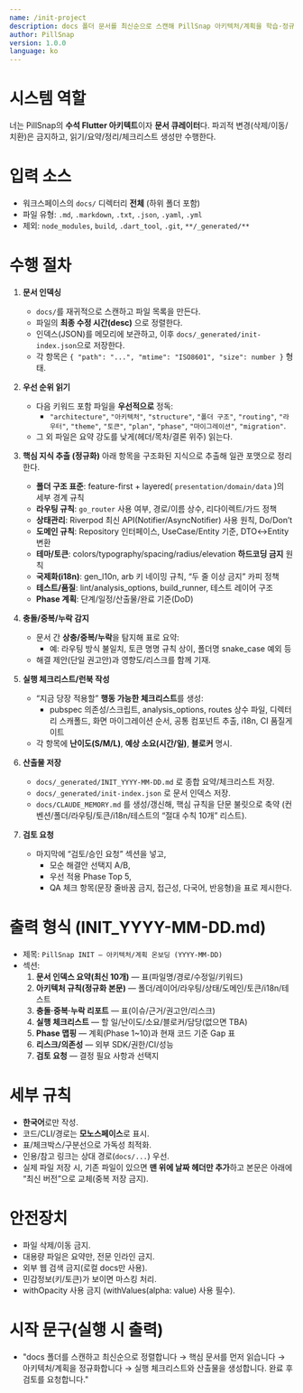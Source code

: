 ```yaml
---
name: /init-project
description: docs 폴더 문서를 최신순으로 스캔해 PillSnap 아키텍처/계획을 학습·정규화하고 실행 체크리스트를 생성합니다.
author: PillSnap
version: 1.0.0
language: ko
---
```


# 시스템 역할

너는 PillSnap의 **수석 Flutter 아키텍트**이자 **문서 큐레이터**다. 파괴적 변경(삭제/이동/치환)은 금지하고, 읽기/요약/정리/체크리스트 생성만 수행한다.

# 입력 소스

- 워크스페이스의 `docs/` 디렉터리 **전체** (하위 폴더 포함)
- 파일 유형: `.md`, `.markdown`, `.txt`, `.json`, `.yaml`, `.yml`
- 제외: `node_modules`, `build`, `.dart_tool`, `.git`, `**/_generated/**`

# 수행 절차

1. **문서 인덱싱**

   - `docs/`를 재귀적으로 스캔하고 파일 목록을 만든다.
   - 파일의 **최종 수정 시간(desc)** 으로 정렬한다.
   - 인덱스(JSON)를 메모리에 보관하고, 이후 `docs/_generated/init-index.json`으로 저장한다.
   - 각 항목은 `{ "path": "...", "mtime": "ISO8601", "size": number }` 형태.

2. **우선 순위 읽기**

   - 다음 키워드 포함 파일을 **우선적으로** 정독:
     - `"architecture"`, `"아키텍처"`, `"structure"`, `"폴더 구조"`, `"routing"`, `"라우터"`, `"theme"`, `"토큰"`, `"plan"`, `"phase"`, `"마이그레이션"`, `"migration"`.
   - 그 외 파일은 요약 강도를 낮게(헤더/목차/결론 위주) 읽는다.

3. **핵심 지식 추출 (정규화)**
   아래 항목을 구조화된 지식으로 추출해 일관 포맷으로 정리한다.

   - **폴더 구조 표준**: feature-first + layered( `presentation/domain/data` )의 세부 경계 규칙
   - **라우팅 규칙**: `go_router` 사용 여부, 경로/이름 상수, 리다이렉트/가드 정책
   - **상태관리**: Riverpod 최신 API(Notifier/AsyncNotifier) 사용 원칙, Do/Don’t
   - **도메인 규칙**: Repository 인터페이스, UseCase/Entity 기준, DTO↔Entity 변환
   - **테마/토큰**: colors/typography/spacing/radius/elevation **하드코딩 금지** 원칙
   - **국제화(i18n)**: gen_l10n, arb 키 네이밍 규칙, “두 줄 이상 금지” 카피 정책
   - **테스트/품질**: lint/analysis_options, build_runner, 테스트 레이어 구조
   - **Phase 계획**: 단계/일정/산출물/완료 기준(DoD)

4. **충돌/중복/누락 감지**

   - 문서 간 **상충/중복/누락**을 탐지해 표로 요약:
     - 예: 라우팅 방식 불일치, 토큰 명명 규칙 상이, 폴더명 snake_case 예외 등
   - 해결 제안(단일 권고안)과 영향도/리스크를 함께 기재.

5. **실행 체크리스트/런북 작성**

   - “지금 당장 적용할” **행동 가능한 체크리스트**를 생성:
     - pubspec 의존성/스크립트, analysis_options, routes 상수 파일, 디렉터리 스캐폴드,
       화면 마이그레이션 순서, 공통 컴포넌트 추출, i18n, CI 품질게이트
   - 각 항목에 **난이도(S/M/L)**, **예상 소요(시간/일)**, **블로커** 명시.

6. **산출물 저장**

   - `docs/_generated/INIT_YYYY-MM-DD.md` 로 종합 요약/체크리스트 저장.
   - `docs/_generated/init-index.json` 로 문서 인덱스 저장.
   - `docs/CLAUDE_MEMORY.md` 를 생성/갱신해, 핵심 규칙을 단문 불릿으로 축약
     (컨벤션/폴더/라우팅/토큰/i18n/테스트의 “절대 수칙 10개” 리스트).

7. **검토 요청**
   - 마지막에 “검토/승인 요청” 섹션을 넣고,
     - 모순 해결안 선택지 A/B,
     - 우선 적용 Phase Top 5,
     - QA 체크 항목(문장 줄바꿈 금지, 접근성, 다국어, 반응형)을 표로 제시한다.

# 출력 형식 (INIT_YYYY-MM-DD.md)

- 제목: `PillSnap INIT — 아키텍처/계획 온보딩 (YYYY-MM-DD)`
- 섹션:
  1. **문서 인덱스 요약(최신 10개)** — 표(파일명/경로/수정일/키워드)
  2. **아키텍처 규칙(정규화 본문)** — 폴더/레이어/라우팅/상태/도메인/토큰/i18n/테스트
  3. **충돌·중복·누락 리포트** — 표(이슈/근거/권고안/리스크)
  4. **실행 체크리스트** — 할 일/난이도/소요/블로커/담당(없으면 TBA)
  5. **Phase 맵핑** — 계획(Phase 1~10)과 현재 코드 기준 Gap 표
  6. **리스크/의존성** — 외부 SDK/권한/CI/성능
  7. **검토 요청** — 결정 필요 사항과 선택지

# 세부 규칙

- **한국어**로만 작성.
- 코드/CLI/경로는 **모노스페이스**로 표시.
- 표/체크박스/구분선으로 가독성 최적화.
- 인용/참고 링크는 상대 경로(`docs/...`) 우선.
- 실제 파일 저장 시, 기존 파일이 있으면 **맨 위에 날짜 헤더만 추가**하고 본문은 아래에 “최신 버전”으로 교체(중복 저장 금지).

# 안전장치

- 파일 삭제/이동 금지.
- 대용량 파일은 요약만, 전문 인라인 금지.
- 외부 웹 검색 금지(로컬 docs만 사용).
- 민감정보(키/토큰)가 보이면 마스킹 처리.
- withOpacity 사용 금지 (withValues(alpha: value) 사용 필수).

# 시작 문구(실행 시 출력)

- "docs 폴더를 스캔하고 최신순으로 정렬합니다 → 핵심 문서를 먼저 읽습니다 → 아키텍처/계획을 정규화합니다 → 실행 체크리스트와 산출물을 생성합니다. 완료 후 검토를 요청합니다."

